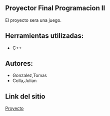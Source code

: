 ## Proyector Final Programacion II

El proyecto sera una juego.

## Herramientas utilizadas:
* C++

## Autores:
* Gonzalez,Tomas
* Colla,Julian

## Link del sitio
[Proyecto](https://github.com/collajulian/Trabajo-Final-)

